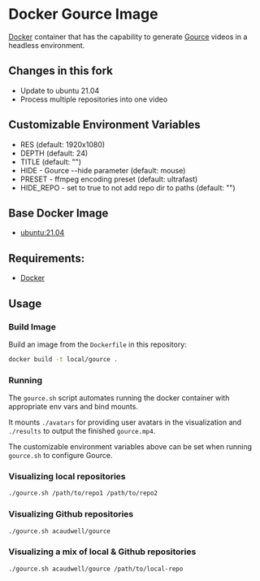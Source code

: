 # Docker Gource Image

[Docker](https://www.docker.com) container that has the capability to generate [Gource](https://code.google.com/p/gource) videos in a headless environment.

## Changes in this fork

- Update to ubuntu 21.04
- Process multiple repositories into one video

## Customizable Environment Variables

+ RES (default: 1920x1080)
+ DEPTH (default: 24)
+ TITLE (default: "")
+ HIDE - Gource --hide parameter (default: mouse)
+ PRESET - ffmpeg encoding preset (default: ultrafast)
+ HIDE_REPO - set to true to not add repo dir to paths (default: "")

## Base Docker Image

- [ubuntu:21.04](https://registry.hub.docker.com/_/ubuntu/)

## Requirements:

- [Docker](http://www.docker.com/)

## Usage

### Build Image

Build an image from the `Dockerfile` in this repository:

``` sh
docker build -t local/gource .
```

### Running

The `gource.sh` script automates running the docker container with appropriate env vars and bind mounts.

It mounts `./avatars` for providing user avatars in the visualization and `./results` to output the finished `gource.mp4`.

The customizable environment variables above can be set when running `gource.sh` to configure Gource.

### Visualizing local repositories

``` sh
./gource.sh /path/to/repo1 /path/to/repo2
```

### Visualizing Github repositories

``` sh
./gource.sh acaudwell/gource
```

### Visualizing a mix of local & Github repositories

``` sh
./gource.sh acaudwell/gource /path/to/local-repo
```

